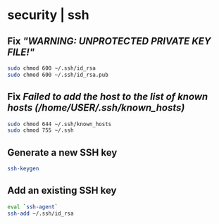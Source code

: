 # security | ssh

## Fix *"WARNING: UNPROTECTED PRIVATE KEY FILE!"*

```bash
sudo chmod 600 ~/.ssh/id_rsa
sudo chmod 600 ~/.ssh/id_rsa.pub
```

## Fix *Failed to add the host to the list of known hosts (/home/USER/.ssh/known_hosts)*

```bash
sudo chmod 644 ~/.ssh/known_hosts
sudo chmod 755 ~/.ssh
```

## Generate a new SSH key

```bash
ssh-keygen
```

## Add an existing SSH key

```bash
eval `ssh-agent`
ssh-add ~/.ssh/id_rsa
```